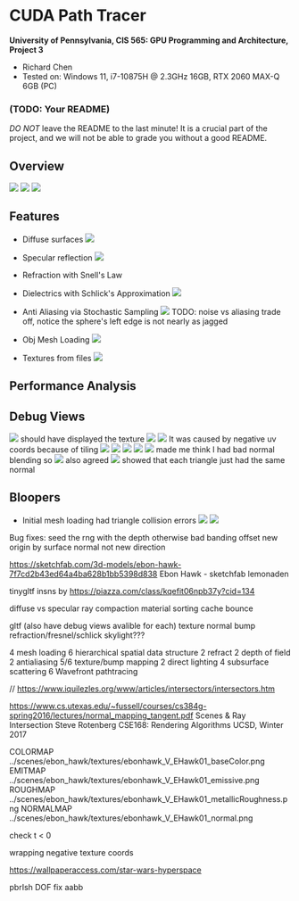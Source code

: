 CUDA Path Tracer
================

**University of Pennsylvania, CIS 565: GPU Programming and Architecture, Project 3**

* Richard Chen
* Tested on: Windows 11, i7-10875H @ 2.3GHz 16GB, RTX 2060 MAX-Q 6GB (PC)

### (TODO: Your README)

*DO NOT* leave the README to the last minute! It is a crucial part of the
project, and we will not be able to grade you without a good README.

## Overview

![](finalRenders/cornell_demo1.png)
![](finalRenders/cornell_demo2.png)
![](finalRenders/cornell_demo_tilt.png)

## Features

* Diffuse surfaces
![](finalRenders/cornell_dfl.png)

* Specular reflection
![](finalRenders/cornell_specular.png)

* Refraction with Snell's Law

* Dielectrics with Schlick's Approximation
![](finalRenders/cornell_dielectric.png)

* Anti Aliasing via Stochastic Sampling
![](finalRenders/cornell_antialiasing.png)
TODO: noise vs aliasing trade off, notice the sphere's left edge is not nearly as jagged

* Obj Mesh Loading
![](finalRenders/cow_shiny.png)

* Textures from files
![](finalRenders/texture_cow.png)

## Performance Analysis

## Debug Views
![](finalRenders/ebonhawk_surface_normals.png) should have displayed the texture
![](finalRenders/hawk_norm_interp.png)
![](finalRenders/debug_texture_base_color.png) It was caused by negative uv coords because of tiling
![](finalRenders/texture_cube.png)
![](finalRenders/debug_normal_sphere.png)
![](finalRenders/debug_normal_cube_tilted.png)
![](finalRenders/debug_depth_cube.png)
![](finalRenders/debug_cow_normals.png) made me think I had bad normal blending so
![](finalRenders/debug_no_norm_blending.png) also agreed
![](finalRenders/debug_norm_inter_working.png) showed that each triangle just had the same normal

## Bloopers
* Initial mesh loading had triangle collision errors
![](finalRenders/objLoadingCow.png)
![](finalRenders/bug_mesh_triangle_shiny.png)


Bug fixes:
seed the rng with the depth otherwise bad banding
offset new origin by surface normal not new direction


https://sketchfab.com/3d-models/ebon-hawk-7f7cd2b43ed64a4ba628b1bb5398d838
Ebon Hawk - sketchfab lemonaden


tinygltf insns by https://piazza.com/class/kqefit06npb37y?cid=134

diffuse vs specular
ray compaction
material sorting
cache bounce


gltf (also have debug views avalible for each)
    texture
    normal
    bump
refraction/fresnel/schlick
skylight???

4 mesh loading 
6 hierarchical spatial data structure 
2 refract 
2 depth of field 
2 antialiasing
5/6 texture/bump mapping
2 direct lighting
4 subsurface scattering
6 Wavefront pathtracing

// https://www.iquilezles.org/www/articles/intersectors/intersectors.htm

https://www.cs.utexas.edu/~fussell/courses/cs384g-spring2016/lectures/normal_mapping_tangent.pdf
Scenes & Ray Intersection 
Steve Rotenberg CSE168: Rendering Algorithms 
UCSD, Winter 2017


COLORMAP ../scenes/ebon_hawk/textures/ebonhawk_V_EHawk01_baseColor.png
EMITMAP ../scenes/ebon_hawk/textures/ebonhawk_V_EHawk01_emissive.png
ROUGHMAP ../scenes/ebon_hawk/textures/ebonhawk_V_EHawk01_metallicRoughness.png
NORMALMAP ../scenes/ebon_hawk/textures/ebonhawk_V_EHawk01_normal.png

check t < 0

wrapping negative texture coords

https://wallpaperaccess.com/star-wars-hyperspace


pbrIsh
DOF
fix aabb
